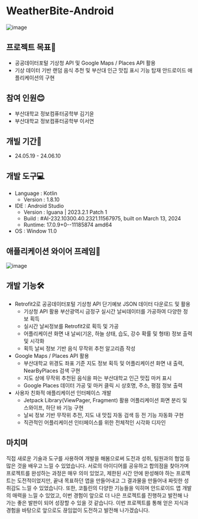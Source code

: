 # WeatherBite-Android
![image](https://github.com/user-attachments/assets/58c7cc98-c8d3-4f09-ba13-80dcbad533b8)
## 프로젝트 목표🎯
- 공공데이터포털 기상청 API 및 Google Maps / Places API 활용
- 기상 데이터 기반 랜덤 음식 추천 및 부산대 인근 맛집 표시 기능 탑재 안드로이드 애플리케이션의 구현
## 참여 인원😊
- 부산대학교 정보컴퓨터공학부 김기윤
- 부산대학교 정보컴퓨터공학부 이서연
## 개빌 기간📆
- 24.05.19 - 24.06.10
## 개발 도구💻
- Language : Kotlin
  - Version : 1.8.10
- IDE : Android Studio
  - Version : Iguana | 2023.2.1 Patch 1
  - Build : #AI-232.10300.40.2321.11567975, built on March 13, 2024
  - Runtime: 17.0.9+0--11185874 amd64
- OS : Window 11.0
## 애플리케이션 와이어 프레임📱
![image](https://github.com/user-attachments/assets/85903e91-518c-4e1a-8de7-970bb322343a)
## 개발 기능🛠️
- Retrofit2로 공공데이터포털 기상청 API 단기예보 JSON 데이터 다운로드 및 활용
  - 기상청 API 활용 부산광역시 금정구 실시간 날씨데이터를 가공하여 다양한 정보 획득
  - 실시간 날씨정보를 Retrofit2로 획득 및 가공
  - 어플리케이션 화면 내 날씨(기온, 하늘 상태, 습도, 강수 확률 및 형태) 정보 출력 및 시각화
  - 획득 날씨 정보 기반 음식 무작위 추천 알고리즘 작성
- Google Maps / Places API 활용
  - 부산대학교 위경도 좌표 기준 지도 정보 획득 및 어플리케이션 화면 내 출력, NearByPlaces 검색 구현
  - 지도 상에 무작위 추천된 음식을 파는 부산대학교 인근 맛집 마커 표시
  - Google Places 데이터 가공 및 마커 클릭 시 상호명, 주소, 평점 정보 출력
- 사용자 친화적 애플리케이션 인터페이스 개발
  - Jetpack Library(ViewPager, Fragment) 활용 어플리케이션 화면 분리 및 스와이프, 하단 바 기능 구현
  - 날씨 정보 기반 무작위 추전, 지도 내 맛집 자동 검색 등 전 기능 자동화 구현
  - 직관적인 어플리케이션 인터페이스를 위한 전체적인 시각화 디자인
 ## 마치며
 직접 새로운 기술과 도구를 사용하여 개발을 해봄으로써 도전과 성취, 팀원과의 협업 등 많은 것을 배우고 느낄 수 있었습니다. 
서로의 아이디어를 공유하고 합의점을 찾아가며 프로젝트를 완성하는 과정은 매우 의미 있었고, 제한된 시간 안에 완성해야 하는 프로젝트는 도전적이었지만, 끝내 목표하던 앱을 만들어내고 그 결과물을 만들어내 짜릿한 성취감도 느낄 수 있었습니다.
또한, 코틀린의 다양한 기능들을 익히며 안드로이드 앱 개발의 매력을 느낄 수 있었고, 이번 경험이 앞으로 더 나은 프로젝트를 진행하고 발전해 나가는 좋은 발판이 되어 성장할 수 있을 것 같습니다.
이번 프로젝트를 통해 얻은 지식과 경험을 바탕으로 앞으로도 끊임없이 도전하고 발전해 나가겠습니다. 




